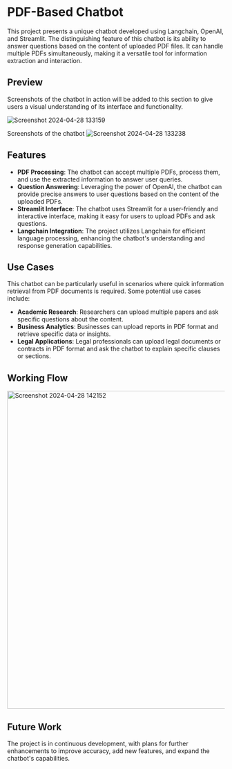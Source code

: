 # PDF-Based Chatbot

This project presents a unique chatbot developed using Langchain, OpenAI, and Streamlit. The distinguishing feature of this chatbot is its ability to answer questions based on the content of uploaded PDF files. It can handle multiple PDFs simultaneously, making it a versatile tool for information extraction and interaction.

## Preview
Screenshots of the chatbot in action will be added to this section to give users a visual understanding of its interface and functionality.

![Screenshot 2024-04-28 133159](https://github.com/Mohdshawezkhan/PDF-Based-Chatbot/assets/103235200/502f9588-be5d-4e34-b9ce-323ece117618)

Screenshots of the chatbot
![Screenshot 2024-04-28 133238](https://github.com/Mohdshawezkhan/PDF-Based-Chatbot/assets/103235200/af8a50b2-e49f-496c-a321-e58c0de017ec)

## Features

- **PDF Processing**: The chatbot can accept multiple PDFs, process them, and use the extracted information to answer user queries.
- **Question Answering**: Leveraging the power of OpenAI, the chatbot can provide precise answers to user questions based on the content of the uploaded PDFs.
- **Streamlit Interface**: The chatbot uses Streamlit for a user-friendly and interactive interface, making it easy for users to upload PDFs and ask questions.
- **Langchain Integration**: The project utilizes Langchain for efficient language processing, enhancing the chatbot's understanding and response generation capabilities.

## Use Cases

This chatbot can be particularly useful in scenarios where quick information retrieval from PDF documents is required. Some potential use cases include:

- **Academic Research**: Researchers can upload multiple papers and ask specific questions about the content.
- **Business Analytics**: Businesses can upload reports in PDF format and retrieve specific data or insights.
- **Legal Applications**: Legal professionals can upload legal documents or contracts in PDF format and ask the chatbot to explain specific clauses or sections.

## Working Flow

<img width="734" alt="Screenshot 2024-04-28 142152" src="https://github.com/Mohdshawezkhan/PDF-Based-Chatbot/assets/103235200/884c20bd-1838-4de2-bb15-ec5cb3f7ba44">

## Future Work

The project is in continuous development, with plans for further enhancements to improve accuracy, add new features, and expand the chatbot's capabilities.
